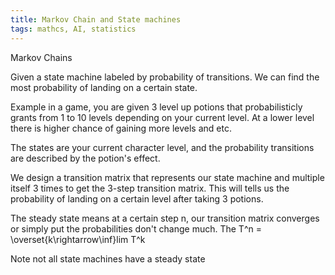 ```yaml
---
title: Markov Chain and State machines
tags: mathcs, AI, statistics
---
```


Markov Chains

Given a state machine labeled by probability of transitions.
We can find the most probability of landing on a certain state.

Example in a game, you are given 3 level up potions that probabilisticly grants from 1 to 10 levels depending on your current level. 
At a lower level there is higher chance of gaining more levels and etc.

The states are your current character level, and the probability transitions are described by the potion's effect.

We design a transition matrix that represents our state machine and multiple itself  3 times to get the 3-step transition matrix.
This will tells us the probability of landing on a certain level after taking 3 potions.

The steady state means at a certain step n, our transition matrix converges or simply put the probabilities don't change much. 
The T^n = \overset{k\rightarrow\inf}lim T^k 

Note not all state machines have a steady state
